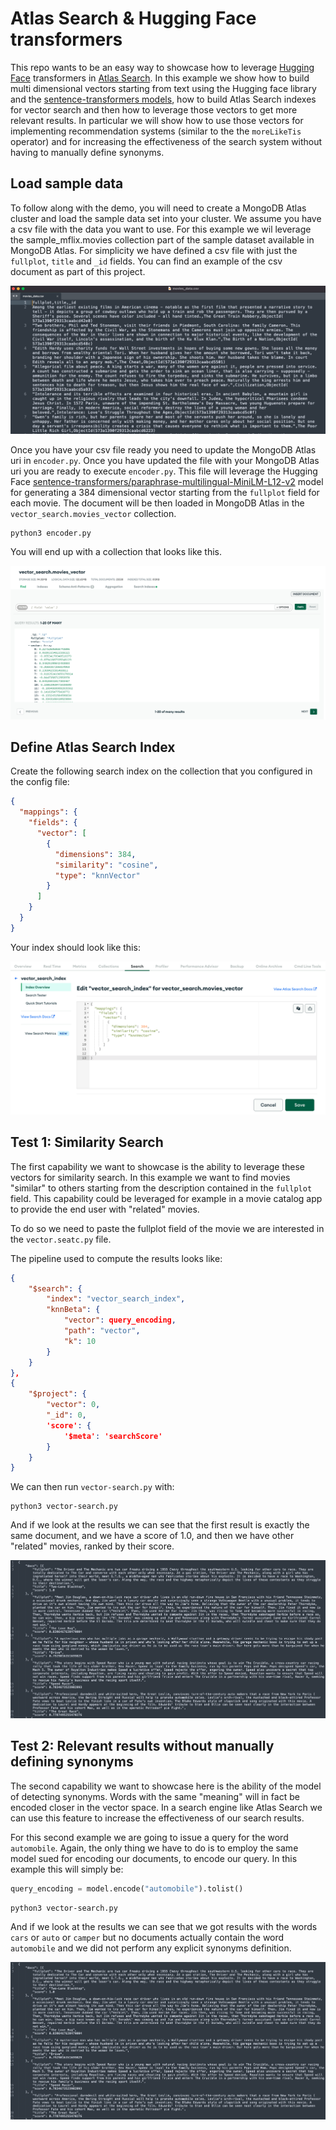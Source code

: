 # Atlas Search & Hugging Face transformers

This repo wants to be an easy way to showcase how to leverage [Hugging Face](https://huggingface.co/) transformers in [Atlas Search](https://www.mongodb.com/docs/atlas/atlas-search/). In this example we show how to build multi dimensional vectors starting from text using the Hugging face library and the [sentence-transformers models](https://www.sbert.net/), how to build Atlas Search indexes for vector search and then how to leverage those vectors to get more relevant results. In particular we will show how to use those vectors for implementing recommendation systems (similar to the the `moreLikeTis` operator) and for increasing the effectiveness of the search system without having to manually define synonyms.


<a id="AtlasCluster"></a>

## Load sample data

To follow along with the demo, you will need to create a MongoDB Atlas cluster and load the sample data set into your cluster. We assume you have a csv file with the data you want to use. For this example we wil leverage the sample_mflix.movies collection part of the sample dataset available in MongoDB Atlas. For simplicity we have defined a csv file with just the `fullplot`, `title` and `_id` fields. You can find an example of the csv document as part of this project.

![csv](/docs/csv.png?raw=true "csv")

Once you have your csv file ready you need to update the MongoDB Atlas uri in `encoder.py`. Once you have updated the file with your MongoDB Atlas uri you are ready to execute `encoder.py`. This file will leverage the Hugging Face [sentence-transformers/paraphrase-multilingual-MiniLM-L12-v2](sentence-transformers/paraphrase-multilingual-MiniLM-L12-v2) model for generating a 384 dimensional vector starting from the `fullplot` field for each movie. The document will be then loaded in MongoDB Atlas in the `vector_search.movies_vector` collection.

```console
python3 encoder.py
```

You will end up with a collection that looks like this.

![collection](/docs/collection.png?raw=true "collection")

## Define Atlas Search Index

Create the following search index on the collection that you configured in the config file:

```json
{
  "mappings": {
    "fields": {
      "vector": [
        {
          "dimensions": 384,
          "similarity": "cosine",
          "type": "knnVector"
        }
      ]
    }
  }
}
```

Your index should look like this: 

![index](/docs/vector_search_index.png?raw=true "index")

## Test 1: Similarity Search


The first capability we want to showcase is the ability to leverage these vectors for similarity search. In this example we want to find movies "similar" to others starting from the description contained in the `fullplot` field. This capability could be leveraged for example in a movie catalog app  to provide the end user with "related" movies.

To do so we need to paste the fullplot field of the movie we are interested in the `vector.seatc.py` file. 

The pipeline used to compute the results looks like: 

```json
{
    "$search": {
        "index": "vector_search_index",
        "knnBeta": {
            "vector": query_encoding,
            "path": "vector",
            "k": 10
        }
    }
},
{
    "$project": {
        "vector": 0,
        "_id": 0,
        'score': {
            '$meta': 'searchScore'
        }
    }
}
```

We can then run `vector-search.py` with:

```console
python3 vector-search.py
```

And if we look at the results we can see that the first result is exactly the same document, and we have a score of 1.0, and then we have other "related" movies, ranked by their score.

![results1](/docs/results1.png?raw=true "results1")

## Test 2: Relevant results without manually defining synonyms

The second capability we want to showcase here is the ability of the model of detecting synonyms. Words with the same "meaning" will in fact be encoded closer in the vector space. In a search engine like Atlas Search we can use this feature to increase the effectiveness of our search results.

For this second example we are going to issue a query for the word `automobile`. Again, the only thing we have to do is to employ the same model sued for encoding our documents, to encode our query. In this example this will simply be:

```python
query_encoding = model.encode("automobile").tolist()
```
```console
python3 vector-search.py
```

And if we look at the results we can see that we got results with the words `cars` or `auto` or `camper` but no documents actually contain the word `automobile` and we did not perform any explicit synonyms definition.

![results1](/docs/results1.png?raw=true "results1")
